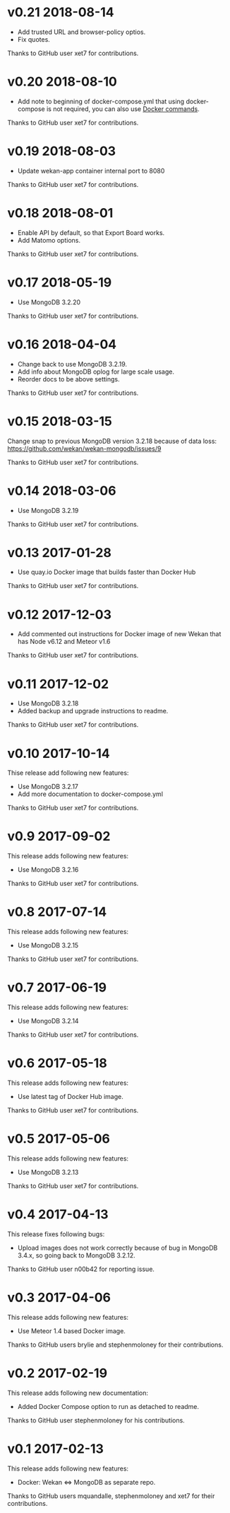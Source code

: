 # v0.21 2018-08-14

* Add trusted URL and browser-policy optios.
* Fix quotes.

Thanks to GitHub user xet7 for contributions.

# v0.20 2018-08-10

* Add note to beginning of docker-compose.yml that
  using docker-compose is not required, you can
  also use [Docker commands](https://github.com/wekan/wekan/wiki/Docker#quay).

Thanks to GitHub user xet7 for contributions.

# v0.19 2018-08-03

* Update wekan-app container internal port to 8080

Thanks to GitHub user xet7 for contributions.

# v0.18 2018-08-01

* Enable API by default, so that Export Board works.
* Add Matomo options.

Thanks to GitHub user xet7 for contributions.

# v0.17 2018-05-19

* Use MongoDB 3.2.20

Thanks to GitHub user xet7 for contributions.

# v0.16 2018-04-04

* Change back to use MongoDB 3.2.19.
* Add info about MongoDB oplog for large scale usage.
* Reorder docs to be above settings.

Thanks to GitHub user xet7 for contributions.

# v0.15 2018-03-15

Change snap to previous MongoDB version 3.2.18 because of data loss:
https://github.com/wekan/wekan-mongodb/issues/9

Thanks to GitHub user xet7 for contributions.

# v0.14 2018-03-06

* Use MongoDB 3.2.19

Thanks to GitHub user xet7 for contributions.

# v0.13 2017-01-28

* Use quay.io Docker image that builds faster than Docker Hub

Thanks to GitHub user xet7 for contributions.

# v0.12 2017-12-03

* Add commented out instructions for Docker image of new Wekan that has Node v6.12 and Meteor v1.6

Thanks to GitHub user xet7 for contributions.

# v0.11 2017-12-02

* Use MongoDB 3.2.18
* Added backup and upgrade instructions to readme.

Thanks to GitHub user xet7 for contributions.

# v0.10 2017-10-14

Thise release add following new features:

* Use MongoDB 3.2.17
* Add more documentation to docker-compose.yml

Thanks to GitHub user xet7 for contributions.

# v0.9 2017-09-02

This release adds following new features:

* Use MongoDB 3.2.16

Thanks to GitHub user xet7 for contributions.

# v0.8 2017-07-14

This release adds following new features:

* Use MongoDB 3.2.15

Thanks to GitHub user xet7 for contributions.

# v0.7 2017-06-19

This release adds following new features:

* Use MongoDB 3.2.14

Thanks to GitHub user xet7 for contributions.

# v0.6 2017-05-18

This release adds following new features:

* Use latest tag of Docker Hub image.

Thanks to GitHub user xet7 for contributions.

# v0.5 2017-05-06

This release adds following new features:

* Use MongoDB 3.2.13

Thanks to GitHub user xet7 for contributions.

# v0.4 2017-04-13

This release fixes following bugs:

* Upload images does not work correctly because
  of bug in MongoDB 3.4.x, so going back to
  MongoDB 3.2.12.

Thanks to GitHub user n00b42 for reporting issue.

# v0.3 2017-04-06

This release adds following new features:

* Use Meteor 1.4 based Docker image.

Thanks to GitHub users brylie and stephenmoloney for
their contributions.

# v0.2 2017-02-19

This release adds following new documentation:

* Added Docker Compose option to run as detached
  to readme.

Thanks to GitHub user stephenmoloney for his
contributions.

# v0.1 2017-02-13

This release adds following new features:

* Docker: Wekan <=> MongoDB
  as separate repo.

Thanks to GitHub users mquandalle, stephenmoloney and xet7
for their contributions.
